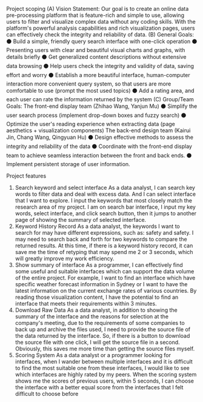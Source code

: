 Project scoping
(A) Vision Statement: 
Our goal is to create an online data pre-processing platform that is feature-rich and simple to use, 
allowing users to filter and visualize complex data without any coding skills. With the platform's 
powerful analysis capabilities and rich visualization pages, users can effectively check the 
integrity and reliability of data.
(B) General Goals: 
⚫ Build a simple, friendly query search interface with one-click operation
⚫ Presenting users with clear and beautiful visual charts and graphs, with details briefly
⚫ Get generalized content descriptions without extensive data browsing
⚫ Help users check the integrity and validity of data, saving effort and worry
⚫ Establish a more beautiful interface, human-computer interaction more convenient query 
system, so that users are more comfortable to use (prompt the most used topics)
⚫ Add a rating area, and each user can rate the information returned by the system
(C) Group/Team Goals: 
The front-end display team (Zhihao Wang, Yanjun Mu)
⚫ Simplify the user search process (implement drop-down boxes and fuzzy search)
⚫ Optimize the user's reading experience when extracting data (page aesthetics + visualization 
components)
The back-end design team (Kairui Jin, Chang Wang, Qingyuan Hu)
⚫ Design effective methods to assess the integrity and reliability of the data
⚫ Coordinate with the front-end display team to achieve seamless interaction between the front 
and back ends.
⚫ Implement persistent storage of user information.

Project features
1. Search keyword and select interface
As a data analyst, I can search key words to filter data and deal with excess data. And I can select 
interface that I want to explore. I input the keywords that most closely match the research area of 
my project. I am on search bar interface, I input my key words, select interface, and click search 
button, then it jumps to another page of showing the summary of selected interface.
2. Keyword History Record
As a data analyst, the keywords I want to search for may have different expressions, such as: safety 
and safety. I may need to search back and forth for two keywords to compare the returned results. 
At this time, if there is a keyword history record, it can save me the time of retyping that may spend 
me 2 or 3 seconds, which will greatly improve my work efficiency.
3. Show summary of interface
As a programmer, I can effectively find some useful and suitable interfaces which can support the 
data volume of the entire project. For example, I want to find an interface which have specific 
weather forecast information in Sydney or I want to have the latest information on the current 
exchange rates of various countries. By reading those visualization content, I have the potential to 
find an interface that meets their requirements within 3 minutes.
4. Download Raw Data
As a data analyst, in addition to showing the summary of the interface and the reasons for selection 
at the company's meeting, due to the requirements of some companies to back up and archive the 
files used, I need to provide the source file of the data returned by the interface. So, if there is a 
button to download the source file with one click, I will get the source file in a second. Obviously, 
this saves me more time than getting the source files myself.
5. Scoring System
As a data analyst or a programmer looking for interfaces, when I wander between multiple interfaces 
and it is difficult to find the most suitable one from these interfaces, I would like to see which 
interfaces are highly rated by my peers. When the scoring system shows me the scores of previous 
users, within 5 seconds, I can choose the interface with a better equal score from the interfaces that 
I felt difficult to choose before
